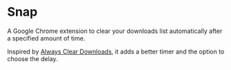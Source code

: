# Snap

A Google Chrome extension to clear your downloads list automatically after a specified amount of time.

Inspired by [Always Clear Downloads](https://chrome.google.com/webstore/detail/always-clear-downloads/cpbmgiffkljiglnpdbljhlenaikojapc), it adds a better timer and the option to choose the delay.
